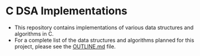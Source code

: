 # C DSA Implementations
- This repository contains implementations of various data structures and algorithms in C. 
- For a complete list of the data structures and algorithms planned for this project, please see the [OUTLINE.md](OUTLINE.md) file.